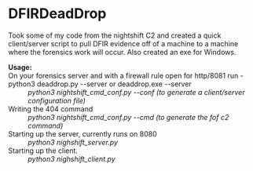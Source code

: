 # DFIRDeadDrop
Took some of my code from the nightshift C2 and created a quick client/server script to pull DFIR evidence off of a machine to a machine where the forensics work will occur. Also created an exe for Windows.

<dl>
  <dt><b>Usage:</b></dt>
  <dt>On your forensics server and with a firewall rule open for http/8081 run - python3 deaddrop.py --server or deaddrop.exe --server</dt>
  <dd><i>python3 nightshift_cmd_conf.py --conf (to generate a client/server configuration file)</i></dd>
  <dt>Writing the 404 command</dt>
  <dd><i>python3 nightshift_cmd_conf.py --cmd (to generate the fof c2 command)</i></dd>
  <dt>Starting up the server, currently runs on 8080</dt>
  <dd><i>python3 nighshift_server.py</i></dd>
  <dt>Starting up the client.</dt>
  <dd><i>python3 nighshift_client.py</i></dd>
</dl>
